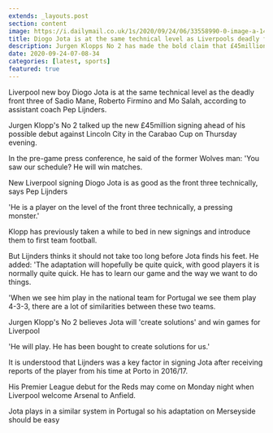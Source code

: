 ```yaml
---
extends: _layouts.post
section: content
image: https://i.dailymail.co.uk/1s/2020/09/24/06/33558990-0-image-a-14_1600927163282.jpg 
title: Diogo Jota is at the same technical level as Liverpools deadly front three - says Pep Lijnders 
description: Jurgen Klopps No 2 has made the bold claim that £45million signing Diogo Jota is at the same technical level as the current front three. He backs Jota to bring solutions. 
date: 2020-09-24-07-08-34 
categories: [latest, sports] 
featured: true 
--- 
```

Liverpool new boy Diogo Jota is at the same technical level as the deadly front three of Sadio Mane, Roberto Firmino and Mo Salah, according to assistant coach Pep Lijnders. 

Jurgen Klopp's No 2 talked up the new £45million signing ahead of his possible debut against Lincoln City in the Carabao Cup on Thursday evening. 

In the pre-game press conference, he said of the former Wolves man: 'You saw our schedule? He will win matches.

New Liverpool signing Diogo Jota is as good as the front three technically, says Pep Lijnders

'He is a player on the level of the front three technically, a pressing monster.'

Klopp has previously taken a while to bed in new signings and introduce them to first team football. 

But Lijnders thinks it should not take too long before Jota finds his feet. He added: 'The adaptation will hopefully be quite quick, with good players it is normally quite quick. He has to learn our game and the way we want to do things.

'When we see him play in the national team for Portugal we see them play 4-3-3, there are a lot of similarities between these two teams.

Jurgen Klopp's No 2 believes Jota will 'create solutions' and win games for Liverpool 

'He will play. He has been bought to create solutions for us.'

It is understood that Lijnders was a key factor in signing Jota after receiving reports of the player from his time at Porto in 2016/17. 

His Premier League debut for the Reds may come on Monday night when Liverpool welcome Arsenal to Anfield.  

Jota plays in a similar system in Portugal so his adaptation on Merseyside should be easy

